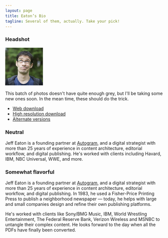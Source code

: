 ```yaml
---
layout: page
title: Eaton’s Bio
tagline: Several of them, actually. Take your pick!
---
```


### Headshot

<img src="/assets/headshot.jpg" class="img-thumbnail float-right" width="120" alt="Jeff Eaton headshot">

This batch of photos doesn't have quite enough grey, but I'll be taking some new ones soon. In the mean time, these should do the trick.

* [Web download](https://live.staticflickr.com/4024/4596020523_cbb407f18d_k_d.jpg)
* [High resolution download](https://live.staticflickr.com/4024/4596020523_cbb407f18d_k_d.jpg)
* [Alternate versions](https://www.flickr.com/photos/jeffeaton/albums/72157624034865714)

### Neutral
Jeff Eaton is a founding partner at [Autogram](https://autogram.is), and a digital strategist with more than 25 years of experience in content architecture, editorial workflow, and digital publishing. He's worked with clients including Havard, IBM, NBC Universal, WWE, and more.

### Somewhat flavorful
Jeff Eaton is a founding partner at [Autogram](https://autogram.is), and a digital strategist with more than 25 years of experience in content architecture, editorial workflow, and digital publishing. In 1983, he used a Fisher-Price Printing Press to publish a neighborhood newspaper — today, he helps with large and small companies design and refine their own publishing platforms.

He's worked with clients like Sony/BMG Music, IBM, World Wrestling Entertainment, The Federal Reserve Bank, Verizon Wireless and MSNBC to untangle their complex content. He looks forward to the day when all the PDFs have finally been converted.

